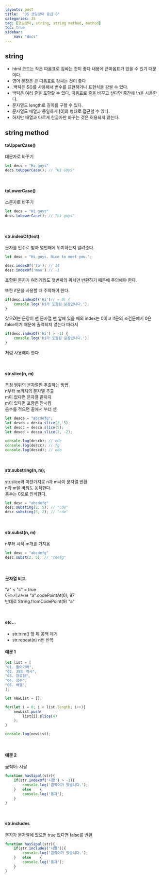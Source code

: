```yaml
---
layouts: post
title:  "JS 코딩앙마 중급 6"
categories: JS
tag: [코딩앙마, string, string method, method]
toc: true
sidebar:
    nav: "docs"
---
```


## string

<ul>
<li>html 코드는 작은 따옴표로 감싸는 것이 좋다 내용에 큰따옴표가 있을 수 있기 때문이다.</li>
<li>영어 문장은 큰 따옴표로 감싸는 것이 좋다</li>
<li>.백틱은 ${}를 사용해서 변수를 표현하거나 표현식을 감쌀 수 있다.</li>
<li>백틱은 여러 줄을 포함할 수 있다. 따옴표로 줄을 바꾸고 샆다면 중간에 \n을 사용한다.</li>
<li>문자열도 length로 길이를 구할 수 있다.</li>
<li>문자열도 배열과 동일하게 [0]의 형태로 접근할 수 있다.</li>
<li>하지만 배열과 다르게 한글자만 바꾸는 것은 허용되지 않는다.</li>
</ul>

## string method

#### toUpperCase()

대문자로 바꾸기
```js
let decs = "Hi guys"
decs.toUpperCase(); // "HI GUyS"
```

<br/>

#### toLowerCase()

소문자로 바꾸기
```js
let decs = "Hi guys"
decs.toLowerCase(); // "hi guys"
```

<br/>

#### str.indexOf(text)

문자를 인수로 받아 몇번째에 위치하는지 알려준다.
```js
let desc = "Hi guys. Nice to meet you.";

desc.indexOf('to'); // 14
desc.indexOf('man') // -1
```
포함된 문자가 여러개라도 첫번째의 위치만 반환하기 때문에 주의해야 한다.

또한 if문을 사용할 때 주의해야 한다.
```js
if(desc.indexOf('Hi')// = 0) { 
    console.log('Hi가 포함된 문장입니다.');
}
```
찾으려는 문장이 맨 문자열 맨 앞에 있을 때의 index는 0이고 if문의 조건문에서 0은 false이기 때문에 출력되지 않는다 따라서
```js
if(desc.indexOf('Hi') > -1) { 
    console.log('Hi가 포함된 문장입니다.');
}
```
처럼 사용해야 한다.

<br/>

#### str.slice(n, m)

특정 범위의 문자열만 추출하는 방법<br/>
n부터 m까지의 문자열 추출<br/>
m이 없다면 문자열 끝까지<br/>
m이 있다면 포함은 안시킴<br/>
음수를 적으면 끝에서 부터 셈
```js
let desca = "abcdefg";
let descb = desca.slice(2, 5);
let descc = desca.slice(5);
let descd = desca.slice(2, -2);

console.log(descb); // cde
console.log(descc); // fg
console.log(descd); // cde
```

<br/>

#### str.substring(n, m);

str.slice와 마찬가지로 n과 m사이 문자열 반환<br/>
n과 m을 바꿔도 동작한다.<br/>
음수는 0으로 인식한다.
```js
let desc = "abcdefg"
desc.substing(2, 5); // "cde"
desc.substing(5, 2); // "cde"
```

<br/>

#### str.subst(n, m)

n부터 시작 m개를 가져옴
```js
let desc = "abcdefg"
desc.subst(2, 5); // "cdefg"
```

<br/>

#### 문자열 비교

"a" < "c" = true<br/>
아스키코드표 "a".codePointAt(0); 97<br/>
반대로 String.fromCodePoint(9) "a"

<br/>

#### etc...

<ul>
<li>str.trim() 앞 뒤 공백 제거</li>
<li>str.repeat(n) n번 반복</li>
</ul>

#### 예문 1

```js
let list = [
"01. 들어가며",
"02. JS의 역사",
"03. 쟈료형",
"04. 함수",
"05. 배열",
];

let newList = [];

for(let i = 0; i < list.length; i++){
    newList.push(
        list[i].slice(4)
    );
}

console.log(newList);
```

<br/>

#### 예문 2

금칙어: 시팔
```js
function hasSipal(str){
    if(str.indexOf('시팔') > -1){
        console.log('금칙어가 있습니다.');
    }   else    {
        console.log('통과');
    }
}
```

<br/>

#### str.includes

문자가 문자열에 있으면 true 없다면 false를 반환
```js
function hasSipal(str){
    if(str.includes('시팔')){
        console.log('금칙어가 있습니다.');
    }   else    {
        console.log('통과');
    }
}
```